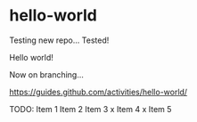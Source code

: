# hello-world

Testing new repo... Tested!

Hello world!

Now on branching...

https://guides.github.com/activities/hello-world/

TODO: 
    Item 1
    Item 2
    Item 3
    x Item 4
    x Item 5


